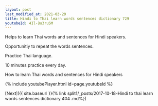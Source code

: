 ```yaml
---
layout: post
last_modified_at: 2021-03-29
title: Hindi to Thai learn words sentences dictionary 729 
youtubeId: 4Il-Bu3ruSM
---
```

 
 
Helps to learn Thai words and sentences for Hindi speakers.

Opportunitiy to repeat the words sentences. 

Practice Thai language. 
 
10 minutes practice every day. 
 
How to learn Thai words and sentences for Hindi speakers 
 
{% include youtubePlayer.html id=page.youtubeId %}
 
 
[Next]({{ site.baseurl }}{% link  split1/_posts/2017-10-18-Hindi to thai learn words sentences dictionary 404 .md%})
 
